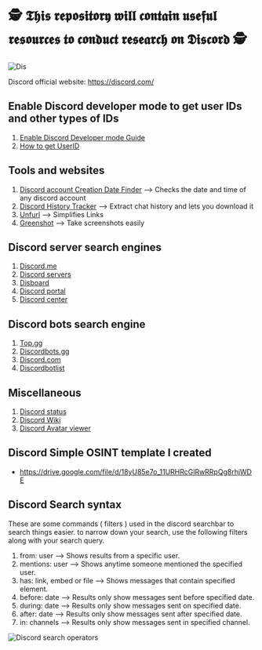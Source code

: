 # 🕵️ 𝕿𝖍𝖎𝖘 𝖗𝖊𝖕𝖔𝖘𝖎𝖙𝖔𝖗𝖞 𝖜𝖎𝖑𝖑 𝖈𝖔𝖓𝖙𝖆𝖎𝖓 𝖚𝖘𝖊𝖋𝖚𝖑 𝖗𝖊𝖘𝖔𝖚𝖗𝖈𝖊𝖘 𝖙𝖔 𝖈𝖔𝖓𝖉𝖚𝖈𝖙 𝖗𝖊𝖘𝖊𝖆𝖗𝖈𝖍 𝖔𝖓 𝕯𝖎𝖘𝖈𝖔𝖗𝖉 🕵️
![Dis](https://user-images.githubusercontent.com/59100756/122181954-ab2bca00-ce3e-11eb-8162-4f6c92d1a3dc.png)


Discord official website: https://discord.com/

## Enable Discord developer mode to get user IDs and other types of IDs
1. [Enable Discord Developer mode Guide](https://techswift.org/2020/09/17/how-to-enable-developer-mode-in-discord/)
2. [How to get UserID](https://techswift.org/2020/04/22/how-to-find-your-user-id-on-discord/)

## Tools and websites
1. [Discord account Creation Date Finder](https://hugo.moe/discord/discord-id-creation-date.html) --> Checks the date and time of any discord account
2. [Discord History Tracker](https://dht.chylex.com/) --> Extract chat history and lets you download it
3. [Unfurl](https://dfir.blog/unfurl/) --> Simplifies Links
4. [Greenshot](https://getgreenshot.org/) --> Take screenshots easily


## Discord server search engines
1. [Discord.me](https://discord.me/servers)
2. [Discord servers](https://discordservers.com/)
3. [Disboard](https://disboard.org/)
4. [Discord portal](http://discordportal.com) 
5. [Discord center](http://discord.center)

## Discord bots search engine
1. [Top.gg](https://top.gg/)
2. [Discordbots.gg](https://discord.bots.gg/)
3. [Discord.com](https://discord.com/invite/0cDvIgU2voWn4BaD)
4. [Discordbotlist](https://discordbotlist.com/)

## Miscellaneous
1. [Discord status](https://discordstatus.com/)
2. [Discord Wiki](https://discordia.me/en/home)
3. [Discord Avatar viewer](https://discordzoom.com/en/)

## Discord Simple OSINT template I created 
 * https://drive.google.com/file/d/18yU85e7o_11URHRcGlRwRRpQg8rhjWDE

## Discord Search syntax
These are some commands ( filters ) used in the discord searchbar to search things easier.
to narrow down your search, use the following filters along with your search query.

1. from: user --> Shows results from a specific user.
2. mentions: user --> Shows anytime someone mentioned the specified user.
3. has: link, embed or file --> Shows messages that contain specified element.
4. before: date --> Results only show messages sent before specified date.
5. during: date --> Results only show messages sent on specified date.
6. after: date --> Results only show messages sent after specified date.
7. in: channels --> Results only show messages sent in specified channel.


![Discord search operators](https://user-images.githubusercontent.com/59100756/122185964-66a22d80-ce42-11eb-9a70-72cfd0f5c32f.png)
